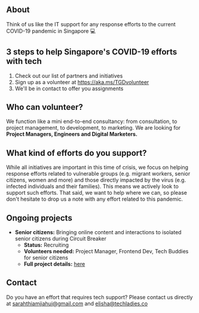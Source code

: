 ## About

Think of us like the IT support for any response efforts to the current COVID-19 pandemic in Singapore 💻 

## 3 steps to help Singapore's COVID-19 efforts with tech

1. Check out our list of partners and initiatives
2. Sign up as a volunteer at https://aka.ms/TGDvolunteer
3. We'll be in contact to offer you assignments

## Who can volunteer?

We function like a mini end-to-end consultancy: from consultation, to project management, to development, to marketing. We are looking for **Project Managers, Engineers and Digital Marketers.**

## What kind of efforts do you support?

While all initiatives are important in this time of crisis, we focus on helping response efforts related to vulnerable groups (e.g. migrant workers, senior citizens, women and more) and those directly impacted by the virus (e.g. infected individuals and their families). This means we actively look to support such efforts. That said, we want to help where we can, so please don't hesitate to drop us a note with any effort related to this pandemic.

## Ongoing projects

* **Senior citizens:** Bringing online content and interactions to isolated senior citizens during Circuit Breaker
  * **Status:** Recruiting
  * **Volunteers needed:** Project Manager, Frontend Dev, Tech Buddies for senior citizens
  * **Full project details:** [here](https://github.com/truckerfling/TheGoodDevs/projects/1)
  
## Contact

Do you have an effort that requires tech support? Please contact us directly at sarahthiamjiahui@gmail.com and elisha@techladies.co 
